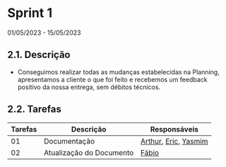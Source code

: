 # Sprint 1
01/05/2023 - 15/05/2023


## 2.1. Descrição
<!-- descrever de forma geral o objetivo da sprint -->
-   Conseguimos realizar todas as mudanças estabelecidas na Planning, apresentamos a cliente o que foi feito e recebemos um feedback positivo da nossa entrega, sem débitos técnicos.

## 2.2. Tarefas
<!-- descrever as issues que definimos para essa sprint e alocar um responsavel por ela -->
Tarefas | Descrição | Responsáveis
------ | --------- | -----------
01 | Documentação | [Arthur](https://github.com/Arthrok), [Eric](https://github.com/ericbky), [Yasmim](https://github.com/yaskisoba)
02 | Atualização do Documento | [Fábio](https://github.com/fabioaletorres)
